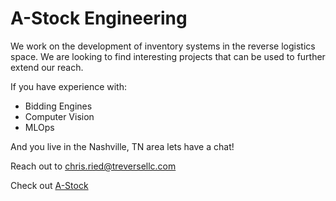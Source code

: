 # A-Stock Engineering 

We work on the development of inventory systems in the reverse logistics space. We are looking to find interesting projects that can be used to further extend our reach. 

If you have experience with: 
* Bidding Engines 
* Computer Vision 
* MLOps 

And you live in the Nashville, TN area lets have a chat! 

Reach out to chris.ried@treversellc.com 

Check out [A-Stock](http://www.a-stock.bid)
